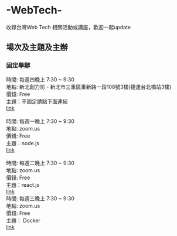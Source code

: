 # -WebTech-
收錄台灣Web Tech 相關活動或講座，歡迎一起update
## 場次及主題及主辦
### 固定舉辦
時間: 每週四晚上 7:30 ~ 9:30<br>
地點: 新北創力坊 - 新北市三重區重新路一段108號3樓(捷運台北橋站3樓)<br>
價錢: Free<br>
主題：不固定請點下面連結<br>
[link](https://github.com/amazing-tutor/web-tutor-on-thursday)<br>
<br>
時間: 每週一晚上 7:30 ~ 9:30<br>
地點: zoom.us<br>
價錢: Free<br>
主題：node.js<br>
[link](https://www.facebook.com/groups/207139586323090/)<br>
<br>
時間: 每週二晚上 7:30 ~ 9:30<br>
地點: zoom.us<br>
價錢: Free<br>
主題：react.js<br>
[link](https://www.facebook.com/groups/906048196159262/)<br>
時間: 每週三晚上 7:30 ~ 9:30<br>
地點: zoom.us<br>
價錢: Free<br>
主題： Docker<br>
[link](https://www.facebook.com/groups/750311598438135/)<br>






